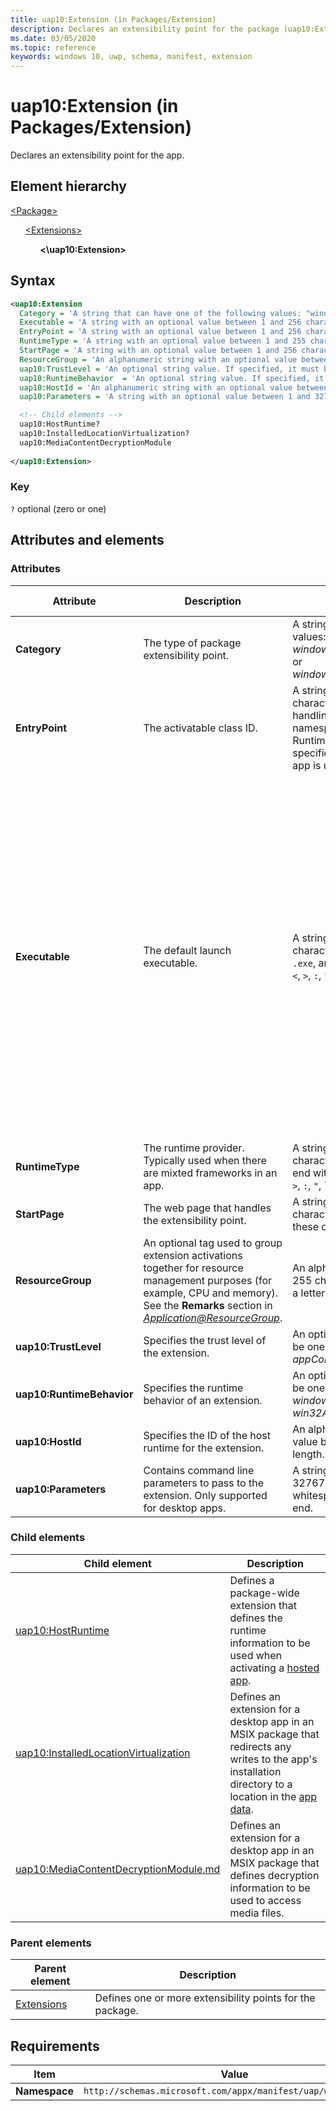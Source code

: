 ```yaml
---
title: uap10:Extension (in Packages/Extension)
description: Declares an extensibility point for the package (uap10:Extension).
ms.date: 03/05/2020
ms.topic: reference
keywords: windows 10, uwp, schema, manifest, extension 
---
```


# uap10:Extension (in Packages/Extension)

Declares an extensibility point for the app.

## Element hierarchy

[\<Package\>](element-package.md)

&nbsp;&nbsp;&nbsp;&nbsp;&nbsp;&nbsp;[\<Extensions\>](element-1-extensions.md)

&nbsp;&nbsp;&nbsp;&nbsp;&nbsp;&nbsp;&nbsp;&nbsp;&nbsp;&nbsp;&nbsp;&nbsp;**<\uap10:Extension\>**

## Syntax

```xml
<uap10:Extension
  Category = 'A string that can have one of the following values: "windows.hostRuntime", "windows.mediaContentDecryptionModule", or "windows.installedLocationVirtualization".'
  Executable = 'A string with an optional value between 1 and 256 characters in length, that must end with ".exe", and cannot contain the following characters: <, >, :, ", |, ?, or *. Specifies the default executable for the extension. If not specified, the executable defined for the app is used.  If specified, the EntryPoint property is also used. If the EntryPoint property is not specified, the EntryPoint defined for the app is used.'
  EntryPoint = 'A string with an optional value between 1 and 256 characters in length. Represents the task handling the extension (normally the fully namespace-qualified name of a Windows Runtime type). If EntryPoint is not specified, the EntryPoint defined for the app is used instead.'
  RuntimeType = 'A string with an optional value between 1 and 255 characters in length that cannot start or end with a period or contain these characters: <, >, :, ", /, \, |, ?, or *.'
  StartPage = 'A string with an optional value between 1 and 256 characters in length that cannot contain these characters: <, >, :, ", |, ?, or *.'
  ResourceGroup = 'An alphanumeric string with an optional value between 1 and 255 characters in length. Must begin with a letter.'
  uap10:TrustLevel = 'An optional string value. If specified, it must be either "appContainer" or "mediumIL".'
  uap10:RuntimeBehavior  = 'An optional string value. If specified, it must be one of the following values:  "windowsApp", "packagedClassicApp", or "win32App".'
  uap10:HostId = 'An alphanumeric string with an optional value between 1 and 255 characters in length. Must begin with an letter.'
  uap10:Parameters = 'A string with an optional value between 1 and 32767 characters in length with a non-whitespace character at its beginning and end.' >

  <!-- Child elements -->
  uap10:HostRuntime?
  uap10:InstalledLocationVirtualization?
  uap10:MediaContentDecryptionModule
  
</uap10:Extension>
```

### Key

`?` optional (zero or one)

## Attributes and elements

### Attributes

| Attribute | Description | Data type | Required | Default value |
|-|-|-|-|-|
| **Category** | The type of package extensibility point. | A string that can have one of the following values: *windows.hostRuntime*, *windows.mediaContentDecryptionModule*, or *windows.installedLocationVirtualization*. | Yes |  |
| **EntryPoint** | The activatable class ID. | A string with a value between 1 and 256 characters in length. Represents the task handling the extension (normally the fully namespace-qualified name of a Windows Runtime type). If EntryPoint is not specified, the EntryPoint defined for the app is used instead. | No |  |
| **Executable** | The default launch executable. | A string with a value between 1 and 256 characters in length, that must end with `.exe`, and cannot contain these characters: `<`, `>`, `:`, `"`, `|`, `?`, or `*`. Specifies the default executable for the extension. If not specified, the executable defined for the app is used. If specified, the EntryPoint property is also used. If that EntryPoint property isn't specified, the EntryPoint defined for the app is used. | No |  |
| **RuntimeType** | The runtime provider. Typically used when there are mixted frameworks in an app. | A string with a value between 1 and 255 characters in length that cannot start or end with a `.` or contain there characters: `<`, `>`, `:`, `"`, `|`, `?`, or `*`. | No |  |
| **StartPage** | The web page that handles the extensibility point. | A string with a value between 1 and 256 characters in length that cannot contain these characters: `<`, `>`, `:`, `"`, `|`, `?`, or `*`. | No |  |
| **ResourceGroup** | An optional tag used to group extension activations together for resource management purposes (for example, CPU and memory). See the **Remarks** section in *[Application@ResourceGroup](element-application.md)*. | An alphanumeric string between 1 and 255 characters in length. Must begin with a letter. | No |  |
| **uap10:TrustLevel** | Specifies the trust level of the extension. | An optional string value. If specified, it can be one of the following values: *appContainer* or *mediumIL*. | No |  |
| **uap10:RuntimeBehavior** | Specifies the runtime behavior of an extension. | An optional string value. If specified, it can be one of the following values: *windowsApp*, *packagedClassicApp*, or *win32App*. | No |  |
| **uap10:HostId** | Specifies the ID of the host runtime for the extension. | An alphanumeric string with an optional value between 1 and 255 characters in length. Must begin with a letter. | No |  |
| **uap10:Parameters** | Contains command line parameters to pass to the extension. Only supported for desktop apps.| A string with a value between 1 and 32767 characters in length with a non-whitespace character at its beginning and end. | No |  |

### Child elements

| Child element | Description |
|-|-|
| [uap10:HostRuntime](element-uap10-hostruntime.md) | Defines a package-wide extension that defines the runtime information to be used when activating a [hosted app](/windows/uwp/launch-resume/hosted-apps). |
| [uap10:InstalledLocationVirtualization](element-uap10-installedlocationvirtualization.md) | Defines an extension for a desktop app in an MSIX package that redirects any writes to the app's installation directory to a location in the [app data](/windows/uwp/design/app-settings/store-and-retrieve-app-data). |
| [uap10:MediaContentDecryptionModule.md](element-uap10-mediacontentdecryptionmodule.md) | Defines an extension for a desktop app in an MSIX package that defines decryption information to be used to access media files. |

### Parent elements

| Parent element | Description |
|-|-|
| [Extensions](element-extensions.md) | Defines one or more extensibility points for the package. |

## Requirements

| Item | Value |
|--|--|
| **Namespace** | `http://schemas.microsoft.com/appx/manifest/uap/windows10/10` |
